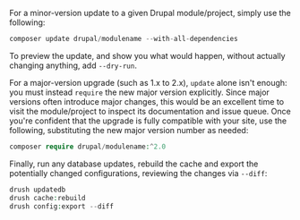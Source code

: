For a minor-version update to a given Drupal module/project, simply use the following:

```php
composer update drupal/modulename --with-all-dependencies
```

To preview the update, and show you what would happen, without actually changing anything, add `--dry-run`.

For a major-version upgrade (such as 1.x to 2.x), `update` alone isn't enough: you must instead `require` the new major version explicitly. Since major versions often introduce major changes, this would be an excellent time to visit the module/project to inspect its documentation and issue queue. Once you're confident that the upgrade is fully compatible with your site, use the following, substituting the new major version number as needed:

```php
composer require drupal/modulename:^2.0
```

Finally, run any database updates, rebuild the cache and export the potentially changed configurations, reviewing the changes via `--diff`:

```php
drush updatedb
drush cache:rebuild
drush config:export --diff
```